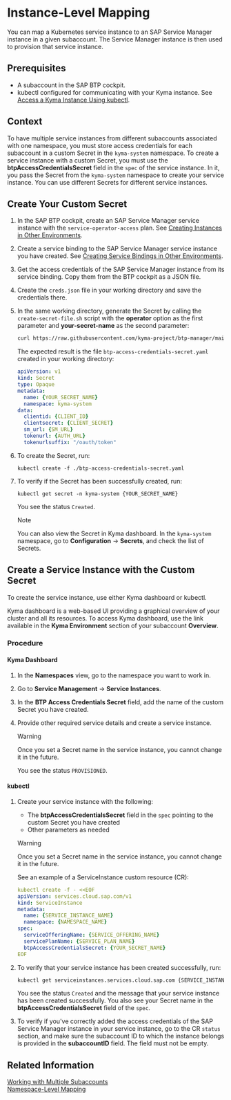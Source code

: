# Instance-Level Mapping

You can map a Kubernetes service instance to an SAP Service Manager instance in a given subaccount. The Service Manager instance is then used to provision that service instance.

## Prerequisites

* A subaccount in the SAP BTP cockpit.
* kubectl configured for communicating with your Kyma instance. See [Access a Kyma Instance Using kubectl](https://help.sap.com/docs/btp/sap-business-technology-platform/access-kyma-instance-using-kubectl).

## Context

To have multiple service instances from different subaccounts associated with one namespace, you must store access credentials for each subaccount in a custom Secret in the `kyma-system` namespace.
To create a service instance with a custom Secret, you must use the **btpAccessCredentialsSecret** field in the `spec` of the service instance. In it, you pass the Secret from the `kyma-system` namespace to create your service instance. You can use different Secrets for different service instances.

## Create Your Custom Secret

1. In the SAP BTP cockpit, create an SAP Service Manager service instance with the `service-operator-access` plan. See [Creating Instances in Other Environments](https://help.sap.com/docs/service-manager/sap-service-manager/creating-instances-in-other-environments?locale=en-US&version=Cloud).
2. Create a service binding to the SAP Service Manager service instance you have created. See [Creating Service Bindings in Other Environments](https://help.sap.com/docs/service-manager/sap-service-manager/creating-service-bindings-in-other-environments?locale=en-US&version=Cloud).
3. Get the access credentials of the SAP Service Manager instance from its service binding. Copy them from the BTP cockpit as a JSON file.
4. Create the `creds.json` file in your working directory and save the credentials there.
5. In the same working directory, generate the Secret by calling the `create-secret-file.sh` script with the **operator** option as the first parameter and **your-secret-name** as the second parameter:

    ```sh
    curl https://raw.githubusercontent.com/kyma-project/btp-manager/main/hack/create-secret-file.sh | bash -s operator {YOUR_SECRET_NAME}
    ```

    The expected result is the file `btp-access-credentials-secret.yaml` created in your working directory:

    ```yaml
    apiVersion: v1
    kind: Secret
    type: Opaque
    metadata:
      name: {YOUR_SECRET_NAME}
      namespace: kyma-system
    data:
      clientid: {CLIENT_ID}
      clientsecret: {CLIENT_SECRET}
      sm_url: {SM_URL}
      tokenurl: {AUTH_URL}
      tokenurlsuffix: "/oauth/token"
    ```

6. To create the Secret, run:

    ```
    kubectl create -f ./btp-access-credentials-secret.yaml
    ```

7. To verify if the Secret has been successfully created, run:
   
   ```
   kubectl get secret -n kyma-system {YOUR_SECRET_NAME}
   ```

   You see the status `Created`.

   > [!NOTE]
   > You can also view the Secret in Kyma dashboard. In the `kyma-system` namespace, go to **Configuration** -> **Secrets**, and check the list of Secrets.

## Create a Service Instance with the Custom Secret

To create the service instance, use either Kyma dashboard or kubectl.

Kyma dashboard is a web-based UI providing a graphical overview of your cluster and all its resources.
To access Kyma dashboard, use the link available in the **Kyma Environment** section of your subaccount **Overview**.

### Procedure

<!-- tabs:start -->
#### **Kyma Dashboard**

1. In the **Namespaces** view, go to the namespace you want to work in.
2. Go to **Service Management** -> **Service Instances**.
3. In the **BTP Access Credentials Secret** field, add the name of the custom Secret you have created.
4. Provide other required service details and create a service instance.

   > [!WARNING]
   > Once you set a Secret name in the service instance, you cannot change it in the future.
  
    You see the status `PROVISIONED`.

#### **kubectl**

1. Create your service instance with the following:

   * The **btpAccessCredentialsSecret** field in the `spec` pointing to the custom Secret you have created
   * Other parameters as needed
    
    > [!WARNING] 
    > Once you set a Secret name in the service instance, you cannot change it in the future.

    See an example of a ServiceInstance custom resource (CR):

    ```yaml
    kubectl create -f - <<EOF
    apiVersion: services.cloud.sap.com/v1
    kind: ServiceInstance
    metadata:
      name: {SERVICE_INSTANCE_NAME}
      namespace: {NAMESPACE_NAME}
    spec:
      serviceOfferingName: {SERVICE_OFFERING_NAME}
      servicePlanName: {SERVICE_PLAN_NAME}
      btpAccessCredentialsSecret: {YOUR_SECRET_NAME}
    EOF
    ```

2. To verify that your service instance has been created successfully, run:

    ```bash
    kubectl get serviceinstances.services.cloud.sap.com {SERVICE_INSTANCE_NAME} -n {NAMESPACE}
    ```

    You see the status `Created` and the message that your service instance has been created successfully.
    You also see your Secret name in the **btpAccessCredentialsSecret** field of the `spec`.

3.  To verify if you've correctly added the access credentials of the SAP Service Manager instance in your service instance, go to the CR `status` section, and make sure the subaccount ID to which the instance belongs is provided in the **subaccountID** field. The field must not be empty.
<!-- tabs:end -->

## Related Information

[Working with Multiple Subaccounts](03-20-multitenancy.md)<br>
[Namespace-Level Mapping](03-22-namespace-level-mapping.md)
